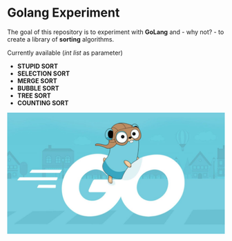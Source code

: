 # Golang Experiment
The goal of this repository is to experiment with **GoLang** and - why not? - to create a library of **sorting** algorithms. 

Currently available (_int list_ as parameter)
- **STUPID SORT**
- **SELECTION SORT**
- **MERGE SORT**
- **BUBBLE SORT**
- **TREE SORT**
- **COUNTING SORT**

<p align="center">
  <img src="https://github.com/mariocuomo/golang-experiment/blob/main/go.jpg" width="600px">
</p>

